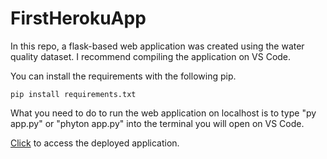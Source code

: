 # FirstHerokuApp

In this repo, a flask-based web application was created using the water quality dataset. I recommend compiling the application on VS Code.

You can install the requirements with the following pip.
```
pip install requirements.txt
```

What you need to do to run the web application on localhost is to type "py app.py" or "phyton app.py" into the terminal you will open on VS Code.

[Click](https://classifyirismurat.herokuapp.com/) to access the deployed application.

